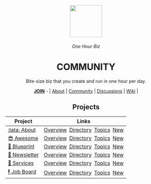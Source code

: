 <div align="center">
  <img height="100" src="https://user-images.githubusercontent.com/102568331/203838258-50ac6eb0-2b5b-41cb-9094-93dad87ab6e2.png"/>
  <h6>One Hour Biz</h6>
  <h1><b>COMMUNITY</b></h1>
  <p>Bite-size biz that you create and run in one hour per day.</p>
  <a href="https://github.com/OneHourBiz/.github/blob/main/JOIN.md"><b>JOIN</b></a> - | <a href="https://github.com/OneHourBiz/.github">About</a> | <a href="https://github.com/OneHourBiz/community">Community</a> | <a href="https://github.com/orgs/OneHourBiz/discussions">Discussions</a> | <a href="https://github.com/OneHourBiz/community/wiki">Wiki</a>  | 
</div>

<div align="center">

## Projects 
  
| Project | Links |
|-|-|
| [:tata: About](https://github.com/OneHourBiz/.github) | [Overview](https://github.com/OneHourBiz/.github/issues/1)&ensp;[Directory](https://github.com/OneHourBiz/inbox/issues/2)&ensp;[Topics](https://github.com/OneHourBiz/inbox/issues/3)&ensp;[New]() |
| [:sunglasses: Awesome](https://github.com/OneHourBiz/awesome) | [Overview](https://github.com/OneHourBiz/awesome/issues/1)&ensp;[Directory](https://github.com/OneHourBiz/awesome/issues/2)&ensp;[Topics](https://github.com/OneHourBiz/awesome/issues/3)&ensp;[New]() |
| [:triangular_ruler: Blueprint](https://github.com/OneHourBiz/blueprint) |[Overview](https://github.com/OneHourBiz/blueprint/issues/1)&ensp;[Directory](https://github.com/OneHourBiz/blueprint/issues/2)&ensp;[Topics](https://github.com/OneHourBiz/blueprint/issues/3)&ensp;[New]() |
| [:incoming_envelope: Newsletter](https://github.com/OneHourBiz/newsletter) | [Overview](https://github.com/OneHourBiz/newsletter/issues/1)&ensp;[Directory](https://github.com/OneHourBiz/newsletter/issues/2)&ensp;[Topics](https://github.com/OneHourBiz/newsletter/issues/3)&ensp;[New]() |
| [:handshake: Services](https://github.com/OneHourBiz/services) | [Overview](https://github.com/OneHourBiz/services/issues/1)&ensp;[Directory](https://github.com/OneHourBiz/services/issues/2)&ensp;[Topics](https://github.com/OneHourBiz/services/issues/3)&ensp;[New]() |
| [:business_suit_levitating: Job Board](https://github.com/OneHourBiz/jobs) | [Overview](https://github.com/OneHourBiz/jobs/issues/1)&ensp;[Directory](https://github.com/OneHourBiz/jobs/issues/2)&ensp;[Topics](https://github.com/OneHourBiz/jobs/issues/3)&ensp;[New]() |

</div>
